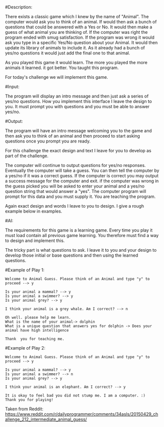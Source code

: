 #Description:

There exists a classic game which I knew by the name of "Animal". The computer would ask you to think of an animal. If would then ask a bunch of questions that could be answered with a Yes or No. It would then make a guess of what animal you are thinking of. If the computer was right the program ended with smug satisfaction. If the program was wrong it would ask you type in a specific Yes/No question about your Animal. It would then update its library of animals to include it. As it already had a bunch of yes/no questions it would just add the final one to that animal.

As you played this game it would learn. The more you played the more animals it learned. it got better. You taught this program.

For today's challenge we will implement this game.

#Input:

The program will display an intro message and then just ask a series of yes/no questions. How you implement this interface I leave the design to you. It must prompt you with questions and you must be able to answer yes/no.

#Output:

The program will have an intro message welcoming you to the game and then ask you to think of an animal and then proceed to start asking questions once you prompt you are ready.

For this challenge the exact design and text I leave for you to develop as part of the challenge. 

The computer will continue to output questions for yes/no responses. Eventually the computer will take a guess. You can then tell the computer by a yes/no if it was a correct guess. If the computer is correct you may output a success message for the computer and exit. if the computer was wrong in the guess picked you will be asked to enter your animal and a yes/no question string that would answer a "yes". The computer program will prompt for this data and you must supply it. You are teaching the program.

Again exact design and words I leave to you to design. I give a rough example below in examples.

#AI:

The requirements for this game is a learning game. Every time you play it must load contain all previous game learning. You therefore must find a way to design and implement this.

The tricky part is what questions to ask. I leave it to you and your design to develop those initial or base questions and then using the learned questions. 

#Example of Play 1:

	Welcome to Animal Guess. Please think of an Animal and type "y" to proceed --> y

	Is your animal a mammal? --> y
	Is your animal a swimmer? --> y
	Is your animal grey? --> y

	I think your animal is a grey whale. Am I correct? --> n

	Oh well. please help me learn.
	What is the name of your animal-> dolphin
	What is a unique question that answers yes for dolphin -> Does your animal have high intelligence

	Thank  you for teaching me. 

#Example of Play 2:

	Welcome to Animal Guess. Please think of an Animal and type "y" to proceed --> y

	Is your animal a mammal? --> y
	Is your animal a swimmer? --> n
	Is your animal grey? --> y

	I think your animal is an elephant. Am I correct? --> y

	It is okay to feel bad you did not stump me. I am a computer. :)
	Thank you for playing!


Taken from Reddit: https://www.reddit.com/r/dailyprogrammer/comments/34asls/20150429_challenge_212_intermediate_animal_guess/
